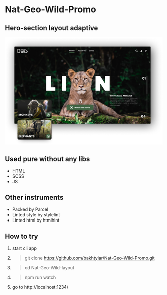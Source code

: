 # Nat-Geo-Wild-Promo
## Hero-section layout adaptive
![preview image](./github_preview.png)

## Used pure without any libs
- HTML  
- SCSS
- JS

## Other instruments
- Packed by Parcel
- Linted style by stylelint
- Linted html by htmlhint

## How to try
1. start cli app
2. > git clone https://github.com/bakhtyiar/Nat-Geo-Wild-Promo.git
3. > cd Nat-Geo-Wild-layout
4. > npm run watch
5. go to http://localhost:1234/